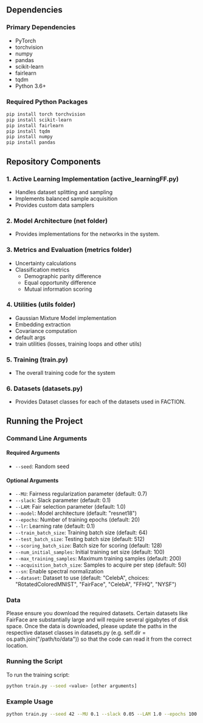 ## Dependencies

### Primary Dependencies
- PyTorch
- torchvision
- numpy
- pandas
- scikit-learn
- fairlearn
- tqdm
- Python 3.6+


### Required Python Packages
```bash
pip install torch torchvision
pip install scikit-learn
pip install fairlearn
pip install tqdm
pip install numpy
pip install pandas
```


## Repository Components

### 1. Active Learning Implementation (active_learningFF.py)
- Handles dataset splitting and sampling
- Implements balanced sample acquisition
- Provides custom data samplers

### 2. Model Architecture (net folder)
- Provides implementations for the networks in the system.

### 3. Metrics and Evaluation (metrics folder)
- Uncertainty calculations
- Classification metrics
  - Demographic parity difference
  - Equal opportunity difference
  - Mutual information scoring

### 4. Utilities (utils folder)
- Gaussian Mixture Model implementation
- Embedding extraction
- Covariance computation
- default args
- train utilities (losses, training loops and other utils)

### 5. Training (train.py)
- The overall training code for the system

### 6. Datasets (datasets.py)
- Provides Dataset classes for each of the datasets used in FACTION.

## Running the Project

### Command Line Arguments


#### Required Arguments
- `--seed`: Random seed 

#### Optional Arguments
- `--MU`: Fairness regularization parameter (default: 0.7)
- `--slack`: Slack parameter (default: 0.1)
- `--LAM`: Fair selection parameter (default: 1.0)
- `--model`: Model architecture (default: "resnet18")
- `--epochs`: Number of training epochs (default: 20)
- `--lr`: Learning rate (default: 0.1)
- `--train_batch_size`: Training batch size (default: 64)
- `--test_batch_size`: Testing batch size (default: 512)
- `--scoring_batch_size`: Batch size for scoring (default: 128)
- `--num_initial_samples`: Initial training set size (default: 100)
- `--max_training_samples`: Maximum training samples (default: 200)
- `--acquisition_batch_size`: Samples to acquire per step (default: 50)
- `--sn`: Enable spectral normalization
- `--dataset`: Dataset to use (default: "CelebA", choices: "RotatedColoredMNIST", "FairFace", "CelebA", "FFHQ", "NYSF")

### Data

Please ensure you download the required datasets. Certain datasets like FairFace are substantially large and will require several gigabytes of disk space. Once the data is downloaded, please update the paths in the respective dataset classes in datasets.py (e.g. self.dir = os.path.join("/path/to/data")) so that the code can read it from the correct location. 

### Running the Script

To run the training script:

```bash
python train.py --seed <value> [other arguments]
```

### Example Usage

```bash
python train.py --seed 42 --MU 0.1 --slack 0.05 --LAM 1.0 --epochs 100 --lr 0.001
```
